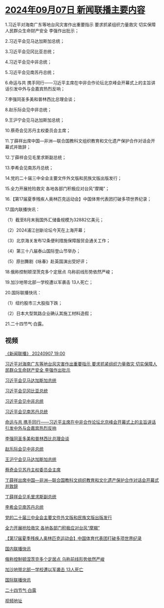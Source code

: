 # [2024年09月07日 新闻联播主要内容](https://tv.cctv.com/lm/xwlb/day/20240907.shtml)

1.习近平对海南广东等地台风灾害作出重要指示 要求抓紧组织力量救灾 切实保障人民群众生命财产安全 李强作出批示；

2.习近平会见马达加斯加总统；

3.习近平会见冈比亚总统；

4.习近平会见中非总统；

5.习近平会见南苏丹总统；

6.命运与共 携手同行——习近平主席在中非合作论坛北京峰会开幕式上的主旨讲话引发中外与会嘉宾热烈反响；

7.李强同圣多美和普林西比总理会谈；

8.赵乐际会见中非总统；

9.王沪宁会见马达加斯加总统；

10.蔡奇会见苏丹主权委员会主席；

11.丁薛祥出席中国—非洲—联合国教科文组织教育和文化遗产保护合作对话会开幕式并致辞；

12.丁薛祥会见毛里求斯副总统；

13.李希会见南苏丹总统；

14.党的二十届三中全会主要文件外文版和民族文版出版发行；

15.全力开展抢险救灾 各地各部门积极应对台风“摩羯”；

16.【第17届夏季残疾人奥林匹克运动会】中国体育代表团打破多项世界纪录；

17.国内联播快讯：

（1）截至8月末我国外汇储备规模为32882亿美元；

（2）2024浦江创新论坛今天在上海开幕；

（3）北京海关发布12条便利措施保障服贸会通关工作；

（4）第三十八届泰山国际登山节举办；

（5）原创舞剧《咏春》赴英国演出受好评；

18.俄称控制顿涅茨克多个定居点 乌称前线形势依然严峻；

19.加沙地带北部一学校遭以军袭击 13人死亡；

20.国际联播快讯：

（1）纽约股市三大股指下跌；

（2）日本大型筑路企业确认其施工材料造假；

21.二十四节气·白露。

## 视频

[《新闻联播》 20240907 19:00](https://tv.cctv.com/2024/09/07/VIDELSP5mJcMbpcqXrJlIvJN240907.shtml)

[习近平对海南广东等地台风灾害作出重要指示 要求抓紧组织力量救灾 切实保障人民群众生命财产安全 李强作出批示](https://tv.cctv.com/2024/09/07/VIDE08t1LtH2CmmSuMnJgJJa240907.shtml)

[习近平会见马达加斯加总统](https://tv.cctv.com/2024/09/07/VIDEYE1M9YDVwyE6q0I1r9nx240907.shtml)

[习近平会见冈比亚总统](https://tv.cctv.com/2024/09/07/VIDE7uhiFwzUnZAxImSkoFNs240907.shtml)

[习近平会见中非总统](https://tv.cctv.com/2024/09/07/VIDELm81aGksUSH2OmxfsLHv240907.shtml)

[习近平会见南苏丹总统](https://tv.cctv.com/2024/09/07/VIDEI8PJDssIOhCSvGiMzFeh240907.shtml)

[命运与共 携手同行——习近平主席在中非合作论坛北京峰会开幕式上的主旨讲话引发中外与会嘉宾热烈反响](https://tv.cctv.com/2024/09/07/VIDEBrKJdGaoTQB3QAXseOnt240907.shtml)

[李强同圣多美和普林西比总理会谈](https://tv.cctv.com/2024/09/07/VIDEw1syma4zNMHDFKFws4Es240907.shtml)

[赵乐际会见中非总统](https://tv.cctv.com/2024/09/07/VIDEc5lxdSiN86Rr3fu5Hds2240907.shtml)

[王沪宁会见马达加斯加总统](https://tv.cctv.com/2024/09/07/VIDEF1Q6QE6qdsnaDsqxLRFV240907.shtml)

[蔡奇会见苏丹主权委员会主席](https://tv.cctv.com/2024/09/07/VIDEYlPSAL4PuYF1D7RYVRoh240907.shtml)

[丁薛祥出席中国—非洲—联合国教科文组织教育和文化遗产保护合作对话会开幕式并致辞](https://tv.cctv.com/2024/09/07/VIDEuRpKwpTc1ZdD7fmHyVtb240907.shtml)

[丁薛祥会见毛里求斯副总统](https://tv.cctv.com/2024/09/07/VIDE7Mj6iy19sMi60jKO3kHA240907.shtml)

[李希会见南苏丹总统](https://tv.cctv.com/2024/09/07/VIDE7lsl9MwPsoZjm5OQP3G5240907.shtml)

[党的二十届三中全会主要文件外文版和民族文版出版发行](https://tv.cctv.com/2024/09/07/VIDErzwhtCYwrTyKCGue5NGX240907.shtml)

[全力开展抢险救灾 各地各部门积极应对台风“摩羯”](https://tv.cctv.com/2024/09/07/VIDEzxovOtT5NtR77GhkGykH240907.shtml)

[【第17届夏季残疾人奥林匹克运动会】中国体育代表团打破多项世界纪录](https://tv.cctv.com/2024/09/07/VIDEzVXxI96Pp4q04dyNxzHG240907.shtml)

[国内联播快讯](https://tv.cctv.com/2024/09/07/VIDEJqV4bzxmYzXMJcSU0KZr240907.shtml)

[俄称控制顿涅茨克多个定居点 乌称前线形势依然严峻](https://tv.cctv.com/2024/09/07/VIDEUgdZ3svZNkhsvEcVaBMh240907.shtml)

[加沙地带北部一学校遭以军袭击 13人死亡](https://tv.cctv.com/2024/09/07/VIDEj1Gk5yoEmYDoCaedXZde240907.shtml)

[国际联播快讯](https://tv.cctv.com/2024/09/07/VIDEXb4m92UUdafYtO6fLbPH240907.shtml)

[二十四节气·白露](https://tv.cctv.com/2024/09/07/VIDE3WVdeVjOVWhNYIrBx6E7240907.shtml)

[视频地址](https://tv.cctv.com/lm/xwlb/day/20240907.shtml) 

